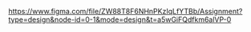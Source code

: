 https://www.figma.com/file/ZW88T8F6NHnPKzIqLfYTBb/Assignment?type=design&node-id=0-1&mode=design&t=a5wGiFQdfkm6alVP-0
